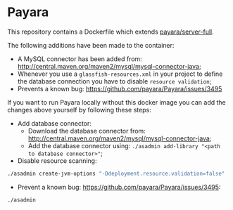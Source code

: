 # Payara
This repository contains a Dockerfile which extends [payara/server-full](https://hub.docker.com/r/payara/server-full).
  
The following additions have been made to the container:
* A MySQL connector has been added from: http://central.maven.org/maven2/mysql/mysql-connector-java;
* Whenever you use a `glassfish-resources.xml` in your project to define the database connection you have to disable `resource validation`;
* Prevents a known bug: https://github.com/payara/Payara/issues/3495
  
If you want to run Payara locally without this docker image you can add the changes above yourself by following these steps:
* Add database connector:
  * Download the database connector from: http://central.maven.org/maven2/mysql/mysql-connector-java;
  * Add the database connector using: `./asadmin add-library "<path to database connector>"`;
* Disable resource scanning:
```bash
./asadmin create-jvm-options "-Ddeployment.resource.validation=false"
```
* Prevent a known bug: https://github.com/payara/Payara/issues/3495:
```bash set-payara-executor-service-configuration --threadpoolexecutorqueuesize 1000
./asadmin
```
